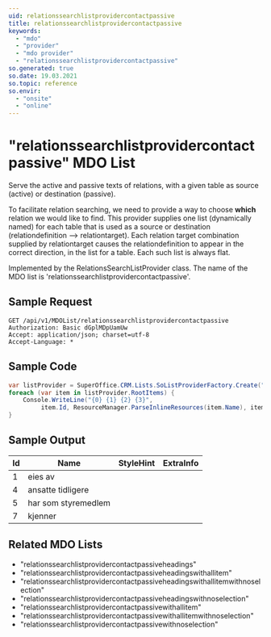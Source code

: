 ```yaml
---
uid: relationssearchlistprovidercontactpassive
title: relationssearchlistprovidercontactpassive
keywords:
  - "mdo"
  - "provider"
  - "mdo provider"
  - "relationssearchlistprovidercontactpassive"
so.generated: true
so.date: 19.03.2021
so.topic: reference
so.envir:
  - "onsite"
  - "online"
---
```


# "relationssearchlistprovidercontactpassive" MDO List
Serve the active and passive texts of relations, with a given table as source (active)
or destination (passive).

To facilitate relation searching, we need to provide a way to choose <b>which</b> relation we
would like to find. This provider supplies one list (dynamically named) for each table that
is used as a source or destination (relationdefinition --&gt; relationtarget).
<para />
Each relation target combination supplied by relationtarget causes the relationdefinition to
appear in the correct direction, in the list for a table. Each such list is always flat.

Implemented by the <see cref="T:SuperOffice.CRM.Lists.RelationsSearchListProvider">RelationsSearchListProvider</see> class.
The name of the MDO list is 'relationssearchlistprovidercontactpassive'.




## Sample Request

```http!
GET /api/v1/MDOList/relationssearchlistprovidercontactpassive
Authorization: Basic dGplMDpUamUw
Accept: application/json; charset=utf-8
Accept-Language: *

```

## Sample Code
```cs
var listProvider = SuperOffice.CRM.Lists.SoListProviderFactory.Create("relationssearchlistprovidercontactpassive", forceFlatList: true);
foreach (var item in listProvider.RootItems) {
    Console.WriteLine("{0} {1} {2} {3}", 
         item.Id, ResourceManager.ParseInlineResources(item.Name), item.StyleHint, item.ExtraInfo);
}
```

## Sample Output

|Id   | Name  |StyleHint|ExtraInfo |
| --- | ----- | ------- | -------- |
|1|eies av|||
|4|ansatte tidligere|||
|5|har som styremedlem|||
|7|kjenner|||


## Related MDO Lists

* "relationssearchlistprovidercontactpassiveheadings"
* "relationssearchlistprovidercontactpassiveheadingswithallitem"
* "relationssearchlistprovidercontactpassiveheadingswithallitemwithnoselection"
* "relationssearchlistprovidercontactpassiveheadingswithnoselection"
* "relationssearchlistprovidercontactpassivewithallitem"
* "relationssearchlistprovidercontactpassivewithallitemwithnoselection"
* "relationssearchlistprovidercontactpassivewithnoselection"
